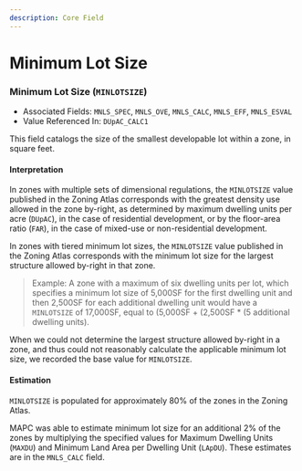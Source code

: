 ```yaml
---
description: Core Field
---
```


# Minimum Lot Size

### Minimum Lot Size \(`MINLOTSIZE`\) 

* Associated Fields: `MNLS_SPEC`, `MNLS_OVE`, `MNLS_CALC`, `MNLS_EFF`, `MNLS_ESVAL` 
* Value Referenced In: `DUpAC_CALC1` 

This field catalogs the size of the smallest developable lot within a zone, in square feet. 

#### Interpretation

In zones with multiple sets of dimensional regulations, the `MINLOTSIZE` value published in the Zoning Atlas corresponds with the greatest density use allowed in the zone by-right, as determined by maximum dwelling units per acre \(`DUpAC`\), in the case of residential development, or by the floor-area ratio \(`FAR`\), in the case of mixed-use or non-residential development.  

In zones with tiered minimum lot sizes, the `MINLOTSIZE` value published in the Zoning Atlas corresponds with the minimum lot size for the largest structure allowed by-right in that zone.

> Example: A zone with a maximum of six dwelling units per lot, which specifies a minimum lot size of 5,000SF for the first dwelling unit and then 2,500SF for each additional dwelling unit would have a `MINLOTSIZE` of 17,000SF, equal to \(5,000SF + \(2,500SF \* \(5 additional dwelling units\).

When we could not determine the largest structure allowed by-right in a zone, and thus could not reasonably calculate the applicable minimum lot size, we recorded the base value for `MINLOTSIZE`.  

#### Estimation

`MINLOTSIZE` is populated for approximately 80% of the zones in the Zoning Atlas. 

MAPC was able to estimate minimum lot size for an additional 2% of the zones by multiplying the specified values for Maximum Dwelling Units \(`MAXDU`\) and Minimum Land Area per Dwelling Unit \(`LApDU`\). These estimates are in the `MNLS_CALC` field.

